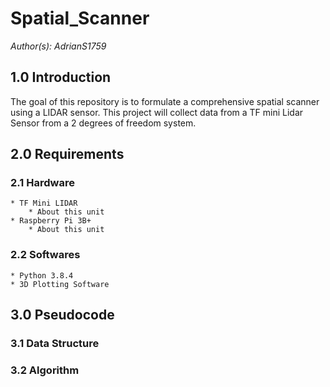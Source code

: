 # Spatial_Scanner

*Author(s): AdrianS1759*

## 1.0 Introduction

The goal of this repository is to formulate a comprehensive spatial scanner using a LIDAR sensor. This project will collect data from a TF mini Lidar Sensor from a 2 degrees of freedom system. 

## 2.0 Requirements

### 2.1 Hardware    
    * TF Mini LIDAR
        * About this unit
    * Raspberry Pi 3B+
        * About this unit

### 2.2 Softwares
    * Python 3.8.4
    * 3D Plotting Software

## 3.0 Pseudocode

### 3.1 Data Structure

### 3.2 Algorithm


